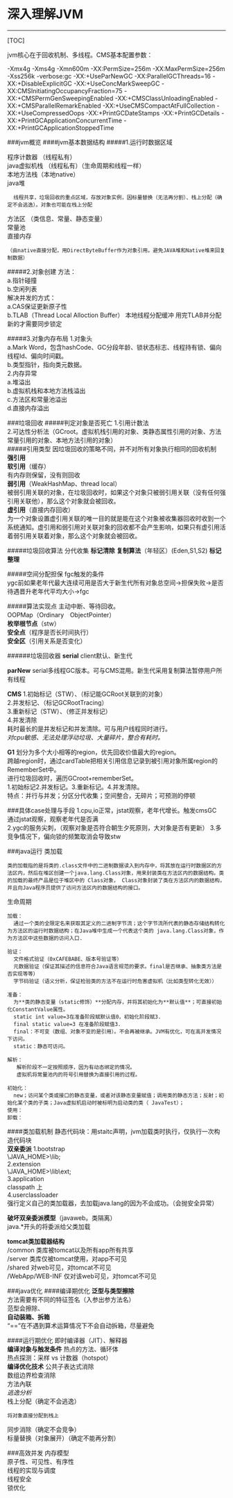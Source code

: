 # 深入理解JVM

-----

[TOC]

jvm核心在于回收机制、多线程。CMS基本配置参数：

-Xmx4g -Xms4g -Xmn600m -XX:PermSize=256m -XX:MaxPermSize=256m -Xss256k -verbose:gc -XX:+UseParNewGC -XX:ParallelGCThreads=16 -XX:+DisableExplicitGC -XX:+UseConcMarkSweepGC -XX:CMSInitiatingOccupancyFraction=75 -XX:+CMSPermGenSweepingEnabled  -XX:+CMSClassUnloadingEnabled -XX:+CMSParallelRemarkEnabled -XX:+UseCMSCompactAtFullCollection -XX:+UseCompressedOops  -XX:+PrintGCDateStamps -XX:+PrintGCDetails -XX:+PrintGCApplicationConcurrentTime -XX:+PrintGCApplicationStoppedTime

###jvm概览
####jvm基本数据结构
#####1.运行时数据区域

程序计数器 （线程私有）  
java虚拟机栈 （线程私有）（生命周期和线程一样）  
本地方法栈（本地native）  
java堆   

      线程共享，垃圾回收的重点区域，存放对象实例，因标量替换（无法再分割）、栈上分配（确定不会逃逸）。对象也可能在栈上分配  
方法区 （类信息、常量、静态变量）  
常量池  
直接内存  

    （由native直接分配，用DirectByteBuffer作为对象引用。避免JAVA堆和Native堆来回复制数据）
    
#####2.对象创建
方法：  
 a.指针碰撞  
 b.空闲列表  
解决并发的方式：  
 a.CAS保证更新原子性  
 b.TLAB（Thread Local Alloction Buffer） 本地线程分配缓冲
     用完TLAB并分配新的才需要同步锁定

#####3.对象内存布局
1.对象头  
 a.Mark Word，包含hashCode、GC分段年龄、锁状态标志、线程持有锁、偏向线程Id、偏向时间戳。  
 b.类型指针，指向类元数据。  
2.内存异常  
 a.堆溢出  
 b.虚拟机栈和本地方法栈溢出  
 c.方法区和常量池溢出  
 d.直接内存溢出  

###垃圾回收
#####判定对象是否死亡
1.引用计数法  
2.可达性分析法（GCroot。虚拟机栈引用的对象、类静态属性引用的对象、方法常量引用的对象、本地方法引用的对象）  
#####引用类型
因垃圾回收的策略不同，并不对所有对象执行相同的回收机制  
**强引用**  
**软引用**（缓存）  
有内存则保留，没有则回收  
**弱引用**（WeakHashMap、thread local）  
被弱引用关联的对象，在垃圾回收时，如果这个对象只被弱引用关联（没有任何强引用关联他），那么这个对象就会被回收。  
**虚引用**（直接内存回收）  
为一个对象设置虚引用关联的唯一目的就是能在这个对象被收集器回收时收到一个系统通知。虚引用和弱引用对关联对象的回收都不会产生影响，如果只有虚引用活着弱引用关联着对象，那么这个对象就会被回收。  

#####垃圾回收算法
分代收集
**标记清除**
**复制算法**（年轻区）(Eden,S1,S2)
**标记整理**

#####空间分配担保
 fgc触发的条件  
 ygc前如果老年代最大连续可用是否大于新生代所有对象总空间->担保失败->是否待遇晋升老年代平均大小->fgc  
 
#####算法实现点
主动中断、等待回收。  
OOPMap（Ordinary　ObjectPointer）  
**枚举根节点**（stw）  
**安全点**（程序是否长时间执行）  
**安全区**（引用关系是否变化）  

######垃圾回收器
**serial** 
client默认、新生代  

**parNew**
serial多线程GC版本。可与CMS混用。新生代采用复制算法暂停用户所有线程 

**CMS**
1.初始标记（STW）、（标记能GCRoot关联到的对象）  
2.并发标记、（标记GCRootTracing）  
3.重新标记（STW）、（修正并发标记）  
4.并发清除  
耗时最长的是并发标记和并发清除。可与用户线程同时进行。  
*对cpu敏感、无法处理浮动垃圾、大量碎片，整合有耗时。*  

**G1**
划分为多个大小相等的region，优先回收价值最大的region。  
跨越region时，通过cardTable把相关引用信息记录到被引用对象所属region的RememberSet中。  
进行垃圾回收时，遍历GCroot+rememberSet。  
1.初始标记2.并发标记。3.重新标记。4.并发清除。  
特点：并行与并发；分区分代收集；空间整合，无碎片；可预测的停顿  


###具体case处理与手段
 1.cpu,io正常，jstat观察，老年代增长。触发cmsGC  
 通过jstat观察，观察老年代是否满  
 2.ygc的服务尖刺，（观察对象是否符合朝生夕死原则，大对象是否有更新） 
 3.多竞争情况下，偏向锁的频繁取消会导致stw  

 

###java运行
类加载

    类的加载指的是将类的.class文件中的二进制数据读入到内存中，将其放在运行时数据区的方法区内，然后在堆区创建一个java.lang.Class对象，用来封装类在方法区内的数据结构。类的加载的最终产品是位于堆区中的 Class对象， Class对象封装了类在方法区内的数据结构，并且向Java程序员提供了访问方法区内的数据结构的接口。
生命周期

    加载：
      通过一个类的全限定名来获取其定义的二进制字节流；这个字节流所代表的静态存储结构转化为方法区的运行时数据结构；在Java堆中生成一个代表这个类的 java.lang.Class对象，作为方法区中这些数据的访问入口.
      
    验证：
      文件格式验证（0xCAFEBABE、版本号验证等）
      元数据验证（保证其描述的信息符合Java语言规范的要求。final是否继承、抽象类方法是否实现等等）
      字节码验证（语义分析，保证检验类的方法不在运行时危害虚拟机（比如类型转化无效））
      
    准备：
      为**类的静态变量（static修饰）**分配内存，并将其初始化为**默认值**；可直接初始化ConstantValue属性。  
      static int value=3在准备阶段赋默认值0，初始化阶段赋3.  
      final static value=3 在准备阶段赋值3.  
      final：不可变（数组、对象不变的是引用）。不会再被继承。JVM有优化，可在高并发情况下访问。  
      static：静态可访问。  
      
    解析：
       解析阶段不一定按照顺序，因为有动态绑定的情况。  
       虚拟机将常量池内的符号引用替换为直接引用的过程。    
       
    初始化：
      new；访问某个类或接口的静态变量，或者对该静态变量赋值；调用类的静态方法；反射；初始化某个类的子类；Java虚拟机启动时被标明为启动类的类（ JavaTest）；
    使用：
    卸载：
####类加载机制
静态代码块：用staitc声明，jvm加载类时执行，仅执行一次构造代码块  
**双亲委派**
1.bootstrap   
  \JAVA_HOME>\lib;  
2.extension  
  \JAVA_HOME>\lib\ext;  
3.application  
  classpath 上  
4.userclassloader  
强行定义自己的类加载器，去加载java.lang的因为不会成功。（会抛安全异常）  


**破坏双亲委派模型**（javaweb。类隔离）  
java.*开头的将委派给父类加载  

**tomcat类加载器结构**  
/common 类库被tomcat以及所有app所有共享  
/server 类库仅被tomcat使用，对app不可见  
/shared 对web可见，对tomcat不可见  
/WebApp/WEB-INF 仅对该web可见，对tomcat不可见  

###java优化
####编译期优化
**泛型与类型擦除**  
方法需要有不同的特征签名（入参出参方法名）  
范型会擦除、  
**自动装箱、拆箱**  
“==”在不遇到算术运算情况下不会自动拆箱，尽量避免  

####运行期优化
即时编译器（JIT）、解释器  
**编译对象与触发条件**
   热点的方法、循环体  
   热点探测：采样 vs 计数器（hotspot）  
**编译优化技术**
公共子表达式消除  
数组边界检查消除  
方法內联  
*逃逸分析*  
栈上分配（确定不会逃逸）  
    
    将对象直接分配到栈上
同步消除（确定不会竞争）  
标量替换（对象展开）（确定不能再分割）  

###高效并发
内存模型  
原子性、可见性、有序性  
线程的实现与调度  
线程安全  
锁优化  